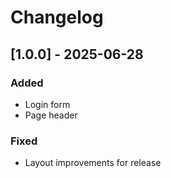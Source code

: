 # Changelog

## [1.0.0] - 2025-06-28

### Added
- Login form
- Page header

### Fixed
- Layout improvements for release
